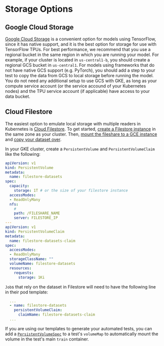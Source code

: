 # Storage Options

## Google Cloud Storage

[Google Cloud Storage](https://cloud.google.com/storage/docs) is a convenient option for models using TensorFlow, since it has native support, and it is the best option for storage for use with TensorFlow TPUs. For best performance, we recommend that you use a regional bucket in the same region in which you are running your model. For example, if your cluster is located in `us-central1-b`, you should create a regional GCS bucket in `us-central1`. For models using frameworks that do not have native GCS support (e.g. PyTorch), you should add a step to your test to copy the data from GCS to local storage before running the model. You do not need any additional setup to use GCS with GKE, as long as your compute service account (or the service accound of your Kubernetes nodes) and the TPU service account (if applicable) have access to your data bucket.

## Cloud Filestore

The easiest option to emulate local storage with multiple readers in Kubernetes is [Cloud Filestore](https://cloud.google.com/filestore/docs). To get started, [create a Filestore instance](https://cloud.google.com/filestore/docs/creating-instances) in the same zone as your cluster. Then, [mount the fileshare to a GCE instance](https://cloud.google.com/filestore/docs/mounting-fileshares) and [copy your dataset over](https://cloud.google.com/filestore/docs/copying-data).

In your GKE cluster, create a `PersistentVolume` and `PersistentVolumeClaim` like the following:

```yaml
apiVersion: v1
kind: PersistentVolume
metadata:
  name: filestore-datasets
spec:
  capacity:
    storage: 1T # or the size of your filestore instance
  accessModes:
  - ReadOnlyMany
  nfs:
    #
    path: /FILESHARE_NAME
    server: FILESTORE_IP
---
apiVersion: v1
kind: PersistentVolumeClaim
metadata:
  name: filestore-datasets-claim
spec:
  accessModes:
  - ReadOnlyMany
  storageClassName: ""
  volumeName: filestore-datasets
  resources:
    requests:
      storage: 1Ki
```

`Job`s that rely on the dataset in Filestore will need to have the following line in their pod template:

```yaml
  ...
  - name: filestore-datasets
    persistentVolumeClaim:
      claimName: filestore-datasets-claim
  ...
```

If you are using our templates to generate your automated tests, you can add a [`PersistentVolumeSpec`](../tests/volumes.libsonnet) to a test's `volumeMap` to automatically mount the volume in the test's main `train` container.
